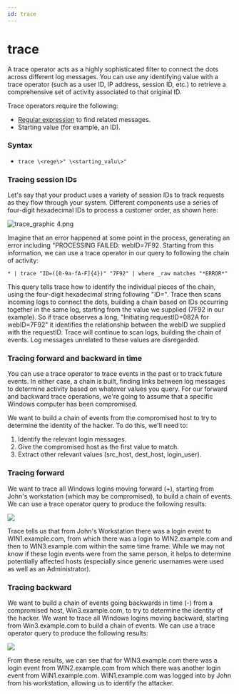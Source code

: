 ```yaml
---
id: trace
---
```


# trace

A trace operator acts as a highly sophisticated filter to connect the
dots across different log messages. You can use any identifying value
with a trace operator (such as a user ID, IP address, session ID, etc.)
to retrieve a comprehensive set of activity associated to that original
ID.

Trace operators require the following:

-   [Regular
    expression](../01-Parse-Operators/02-Parse-Variable-Patterns-Using-Regex.md "Parse Variable Patterns Using Regex")
    to find related messages.
-   Starting value (for example, an ID).

### Syntax

-   `trace \<rege\>" \<starting_valu\>"`

### Tracing session IDs

Let's say that your product uses a variety of session IDs to track
requests as they flow through your system. Different components use a
series of four-digit hexadecimal IDs to process a customer order, as
shown here:

![trace_graphic
4.png](../../static/img/Search-Query-Language/Search-Operators/trace/trace_graphic%204.png)

Imagine that an error happened at some point in the process, generating
an error including "PROCESSING FAILED: webID=7F92. Starting from this
information, we can use a trace operator in our query to following the
chain of activity:

`* | trace "ID=([0-9a-fA-F]{4})" "7F92" | where _raw matches "*ERROR*"`

This query tells trace how to identify the individual pieces of the
chain, using the four-digit hexadecimal string following "ID=". Trace
then scans incoming logs to connect the dots, building a chain based on
IDs occurring together in the same log, starting from the value we
supplied (7F92 in our example). So if trace observes a long, "Initiating
requestID=082A for webID=7F92" it identifies the relationship between
the webID we supplied with the requestID. Trace will continue to scan
logs, building the chain of events. Log messages unrelated to these
values are disregarded.

### Tracing forward and backward in time

You can use a trace operator to trace events in the past or to track
future events. In either case, a chain is built, finding links between
log messages to determine activity based on whatever values you query.
For our forward and backward trace operations, we're going to assume
that a specific Windows computer has been compromised.

We want to build a chain of events from the compromised host to try to
determine the identity of the hacker. To do this, we'll need to:

1.  Identify the relevant login messages.
2.  Give the compromised host as the first value to match.
3.  Extract other relevant values (src_host, dest_host, login_user).

### Tracing forward

We want to trace all Windows logins moving forward (+), starting from
John's workstation (which may be compromised), to build a chain of
events. We can use a trace operator query to produce the following
results:

![](../../static/img/Search-Query-Language/Search-Operators/trace/../../../../Assets/Media_Repository/trace_forward_example.png)

Trace tells us that from John's Workstation there was a login event to
WIN1.example.com, from which there was a login to WIN2.example.com and
then to WIN3.example.com within the same time frame. While we may not
know if these login events were from the same person, it helps to
determine potentially affected hosts (especially since generic usernames
were used as well as an Administrator).

### Tracing backward

We want to build a chain of events going backwards in time (-) from a
compromised host, Win3.example.com, to try to determine the identity of
the hacker. We want to trace all Windows logins moving backward,
starting from Win3.example.com to build a chain of events. We can use a
trace operator query to produce the following results:

![](../../static/img/Search-Query-Language/Search-Operators/trace/../../../../Assets/Media_Repository/trace_backwards_example.png)

From these results, we can see that for WIN3.example.com there was a
login event from WIN2.example.com from which there was another login
event from WIN1.example.com. WIN1.example.com was logged into by John
from his workstation, allowing us to identify the attacker.
